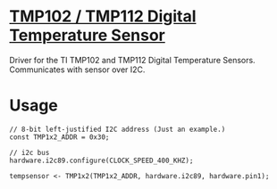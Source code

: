 [TMP102 / TMP112 Digital Temperature Sensor](http://www.ti.com.cn/cn/lit/ds/symlink/tmp102.pdf)
==============
Driver for the TI TMP102 and TMP112 Digital Temperature Sensors. Communicates with sensor over I2C.


Usage
===================================

```
// 8-bit left-justified I2C address (Just an example.)
const TMP1x2_ADDR = 0x30;

// i2c bus
hardware.i2c89.configure(CLOCK_SPEED_400_KHZ);

tempsensor <- TMP1x2(TMP1x2_ADDR, hardware.i2c89, hardware.pin1);

```